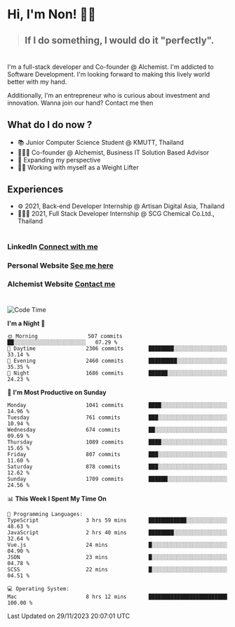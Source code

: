 # Hi, I'm Non! 🖐🏻

> ## If I do something, I would do it "perfectly".

#

I'm a full-stack developer and Co-founder @ Alchemist. I'm addicted to Software Development. I'm looking forward to making this lively world better with my hand.

Additionally, I'm an entrepreneur who is curious about investment and innovation. Wanna join our hand? Contact me then

## What do I do now ?

- 📚 Junior Computer Science Student @ KMUTT, Thailand
- 🧑🏻‍💻 Co-founder @ Alchemist, Business IT Solution Based Advisor
- 🌈 Expanding my perspective
- 🏋🏻 Working with myself as a Weight Lifter

## Experiences

- ⚙️ 2021, Back-end Developer Internship @ Artisan Digital Asia, Thailand
- 🧑🏻‍💻 2021, Full Stack Developer Internship @ SCG Chemical Co.Ltd., Thailand

#

### LinkedIn [Connect with me](https://www.linkedin.com/in/non-nontra/)

### Personal Website [See me here](https://nonnontra.com/)

### Alchemist Website [Contact me](https://alchemist-softwarehouse.co/)

#

<!--START_SECTION:waka-->
![Code Time](http://img.shields.io/badge/Code%20Time-3%2C364%20hrs%2040%20mins-blue)

**I'm a Night 🦉** 

```text
🌞 Morning                507 commits         ██░░░░░░░░░░░░░░░░░░░░░░░   07.29 % 
🌆 Daytime                2306 commits        ████████░░░░░░░░░░░░░░░░░   33.14 % 
🌃 Evening                2460 commits        █████████░░░░░░░░░░░░░░░░   35.35 % 
🌙 Night                  1686 commits        ██████░░░░░░░░░░░░░░░░░░░   24.23 % 
```
📅 **I'm Most Productive on Sunday** 

```text
Monday                   1041 commits        ████░░░░░░░░░░░░░░░░░░░░░   14.96 % 
Tuesday                  761 commits         ███░░░░░░░░░░░░░░░░░░░░░░   10.94 % 
Wednesday                674 commits         ██░░░░░░░░░░░░░░░░░░░░░░░   09.69 % 
Thursday                 1089 commits        ████░░░░░░░░░░░░░░░░░░░░░   15.65 % 
Friday                   807 commits         ███░░░░░░░░░░░░░░░░░░░░░░   11.60 % 
Saturday                 878 commits         ███░░░░░░░░░░░░░░░░░░░░░░   12.62 % 
Sunday                   1709 commits        ██████░░░░░░░░░░░░░░░░░░░   24.56 % 
```


📊 **This Week I Spent My Time On** 

```text
💬 Programming Languages: 
TypeScript               3 hrs 59 mins       ████████████░░░░░░░░░░░░░   48.63 % 
JavaScript               2 hrs 40 mins       ████████░░░░░░░░░░░░░░░░░   32.64 % 
Vue.js                   24 mins             █░░░░░░░░░░░░░░░░░░░░░░░░   04.90 % 
JSON                     23 mins             █░░░░░░░░░░░░░░░░░░░░░░░░   04.78 % 
SCSS                     22 mins             █░░░░░░░░░░░░░░░░░░░░░░░░   04.51 % 

💻 Operating System: 
Mac                      8 hrs 12 mins       █████████████████████████   100.00 % 
```


 Last Updated on 29/11/2023 20:07:01 UTC
<!--END_SECTION:waka-->

